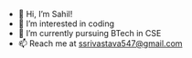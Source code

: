 - 👋 Hi, I’m Sahil!
- 👀 I’m interested in coding
- 🌱 I’m currently pursuing BTech in CSE
- 📫 Reach me at ssrivastava547@gmail.com

<!---
TheWiz-12/TheWiz-12 is a ✨ special ✨ repository because its `README.md` (this file) appears on your GitHub profile.
You can click the Preview link to take a look at your changes.
--->
